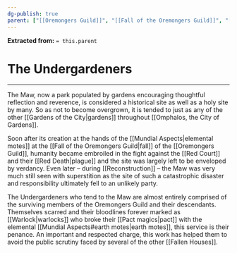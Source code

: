 ```yaml
---
dg-publish: true
parent: ["[[Oremongers Guild]]", "[[Fall of the Oremongers Guild]]", "[[The Maw]]", "[[Gardens of the City]]"]
---
```

**Extracted from:** `= this.parent`
# The Undergardeners

---

The Maw, now a park populated by gardens encouraging thoughtful reflection and reverence, is considered a historical site as well as a holy site by many. So as not to become overgrown, it is tended to just as any of the other [[Gardens of the City|gardens]] throughout [[Omphalos, the City of Gardens]].

Soon after its creation at the hands of the [[Mundial Aspects|elemental motes]] at the [[Fall of the Oremongers Guild|fall]] of the [[Oremongers Guild]], humanity became embroiled in the fight against the [[Red Court]] and their [[Red Death|plague]] and the site was largely left to be enveloped by verdancy. Even later – during [[Reconstruction]] – the Maw was very much still seen with superstition as the site of such a catastrophic disaster and responsibility ultimately fell to an unlikely party.

The Undergardeners who tend to the Maw are almost entirely comprised of the surviving members of the Oremongers Guild and their descendants. Themselves scarred and their bloodlines forever marked as [[Warlock|warlocks]] who broke their [[Pact magics|pact]] with the elemental [[Mundial Aspects#earth motes|earth motes]], this service is their penance. An important and respected charge, this work has helped them to avoid the public scrutiny faced by several of the other [[Fallen Houses]].